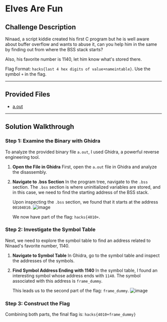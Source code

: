 # Elves Are Fun

## Challenge Description

Ninaad, a script kiddie created his first C program but he is well aware about buffer overflow and wants to abuse it, can you help him in the same by finding out from where the BSS stack starts?

Also, his favorite number is 1140, let him know what's stored there.

Flag Format: `hacks{last 4 hex digits of value+nameintable}`. Use the symbol `+` in the flag.

---

## Provided Files

- [a.out](<files/a.out>)

---

## Solution Walkthrough

### Step 1: Examine the Binary with Ghidra

To analyze the provided binary file `a.out`, I used Ghidra, a powerful reverse engineering tool.

1. **Open the File in Ghidra**
   First, open the `a.out` file in Ghidra and analyze the disassembly.

2. **Navigate to .bss Section**
   In the program tree, navigate to the `.bss` section. The `.bss` section is where uninitialized variables are stored, and in this case, we need to find the starting address of the BSS stack.

   Upon inspecting the `.bss` section, we found that it starts at the address `00104010`.
     ![image](https://github.com/user-attachments/assets/f9a57d68-b0d8-4db5-a624-33a6bf01cad1)

   We now have part of the flag: `hacks{4010+`.
 

### Step 2: Investigate the Symbol Table

Next, we need to explore the symbol table to find an address related to Ninaad's favorite number, 1140.

1. **Navigate to Symbol Table**
   In Ghidra, go to the symbol table and inspect the addresses of the symbols.

2. **Find Symbol Address Ending with 1140**
   In the symbol table, I found an interesting symbol whose address ends with `1140`. The symbol associated with this address is `frame_dummy`.
    
   This leads us to the second part of the flag: `frame_dummy`.
   ![image](https://github.com/user-attachments/assets/fffe3244-68a0-4b9d-843a-965185fc2c3d)

### Step 3: Construct the Flag

Combining both parts, the final flag is: `hacks{4010+frame_dummy}`

